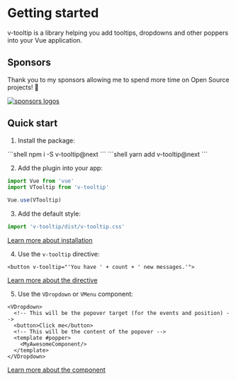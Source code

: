 # Getting started

v-tooltip is a library helping you add tooltips, dropdowns and other poppers into your Vue application.

## Sponsors

Thank you to my sponsors allowing me to spend more time on Open Source projects! 🙏️

<sponsor-button/>

[![sponsors logos](https://guillaume-chau.info/sponsors.png)](https://guillaume-chau.info/sponsors)

## Quick start

1. Install the package:

<code-group>
<code-block title="npm">
```shell
npm i -S v-tooltip@next
```
</code-block>

<code-block title="yarn">
```shell
yarn add v-tooltip@next
```
</code-block>
</code-group>

2. Add the plugin into your app:

```js
import Vue from 'vue'
import VTooltip from 'v-tooltip'

Vue.use(VTooltip)
```

3. Add the default style:

```js
import 'v-tooltip/dist/v-tooltip.css'
```

[Learn more about installation](./installation.md)

4. Use the `v-tooltip` directive:

```vue
<button v-tooltip="'You have ' + count + ' new messages.'">
```

<TooltipSimpleExample />

[Learn more about the directive](./directive.md)

5. Use the `VDropdown` or `VMenu` component:

```vue
<VDropdown>
  <!-- This will be the popover target (for the events and position) -->
  <button>Click me</button>
  <!-- This will be the content of the popover -->
  <template #popper>
    <MyAwesomeComponent/>
  </template>
</VDropdown>
```

<DropdownSimpleExample />

[Learn more about the component](./component.md)
